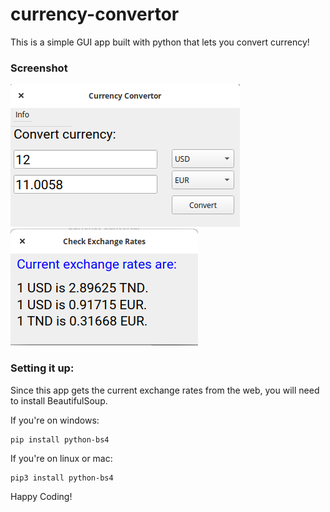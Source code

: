 # currency-convertor
This is a simple GUI app built with python that lets you convert currency!

### Screenshot
![](screenshot1.png)
![](screenshot2.png)
### Setting it up:
Since this app gets the current exchange rates from the web, you will need to install BeautifulSoup.


If you're on windows:

```
pip install python-bs4
```

If you're on linux or mac:

```
pip3 install python-bs4
```
Happy Coding!
